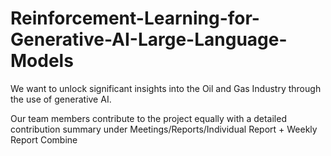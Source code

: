 # Reinforcement-Learning-for-Generative-AI-Large-Language-Models
We want to unlock significant insights into the Oil and Gas Industry through the use of generative AI. 

Our team members contribute to the project equally with a detailed contribution summary under Meetings/Reports/Individual Report + Weekly Report Combine
